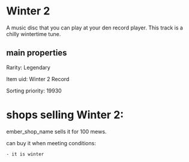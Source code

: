 # Winter 2

A music disc that you can play at your den record player. This track is a chilly wintertime tune.

## main properties

Rarity: Legendary

Item uid: Winter 2 Record

Sorting priority: 19930

# shops selling Winter 2:

ember_shop_name sells it for 100 mews.

  can buy it when meeting conditions: 

    - it is winter